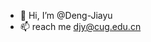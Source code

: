 - 👋 Hi, I’m @Deng-Jiayu
- 📫 reach me djy@cug.edu.cn

<!---
Deng-Jiayu/Deng-Jiayu is a ✨ special ✨ repository because its `README.md` (this file) appears on your GitHub profile.
You can click the Preview link to take a look at your changes.
--->
